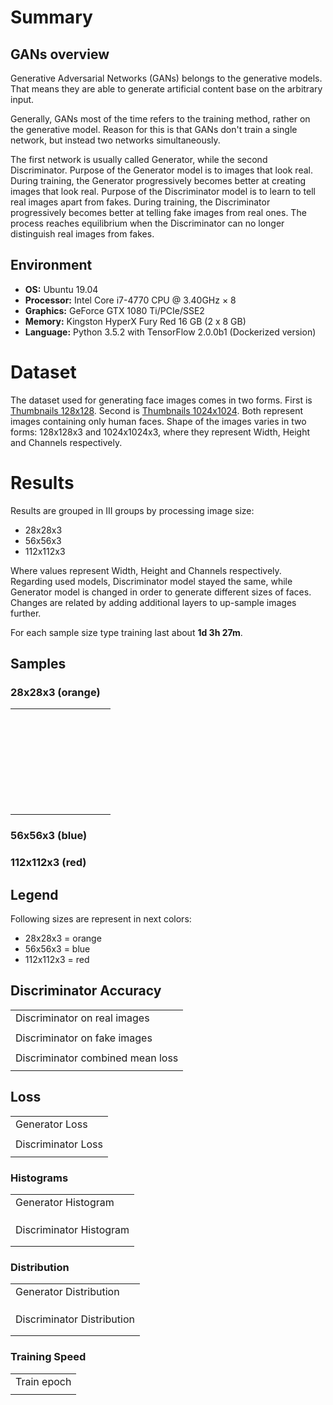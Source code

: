 # Summary

## GANs overview
Generative Adversarial Networks (GANs) belongs to the generative models. That means they are able to generate artificial content base on the arbitrary input.

Generally, GANs most of the time refers to the training method, rather on the generative model. Reason for this is that GANs don't train a single network, but instead two networks simultaneously.

The first network is usually called Generator, while the second Discriminator. Purpose of the Generator model is to images that look real. During training, the Generator progressively becomes better at creating images that look real. Purpose of the Discriminator model is to learn to tell real images apart from fakes. During training, the Discriminator progressively becomes better at telling fake images from real ones. The process reaches equilibrium when the Discriminator can no longer distinguish real images from fakes.

## Environment
- **OS:** Ubuntu 19.04
- **Processor:** Intel Core i7-4770 CPU @ 3.40GHz × 8
- **Graphics:** GeForce GTX 1080 Ti/PCIe/SSE2
- **Memory:** Kingston HyperX Fury Red 16 GB (2 x 8 GB)
- **Language:** Python 3.5.2 with TensorFlow 2.0.0b1 (Dockerized version)

# Dataset
The dataset used for generating face images comes in two forms. First is [Thumbnails 128x128](https://drive.google.com/drive/folders/1tg-Ur7d4vk1T8Bn0pPpUSQPxlPGBlGfv). Second is [Thumbnails 1024x1024](https://drive.google.com/drive/folders/1tZUcXDBeOibC6jcMCtgRRz67pzrAHeHL). Both represent images containing only human faces. Shape of the images varies in two forms: 128x128x3 and 1024x1024x3, where they represent Width, Height and Channels respectively.

# Results
Results are grouped in III groups by processing image size:
- 28x28x3
- 56x56x3
- 112x112x3

Where values represent Width, Height and Channels respectively. Regarding used models, Discriminator model stayed the same, while Generator model is changed in order to generate different sizes of faces. Changes are related by adding additional layers to up-sample images further.

For each sample size type training last about **1d 3h 27m**.

## Samples
### 28x28x3 (orange)
<table>
	<tr>
		<td><img src="assets/result_samples/28/image_at_epoch_00010_00000.png" alt=""></td>
		<td><img src="assets/result_samples/28/image_at_epoch_00020_00000.png" alt=""></td>
		<td><img src="assets/result_samples/28/image_at_epoch_00030_00000.png" alt=""></td>
		<td><img src="assets/result_samples/28/image_at_epoch_00040_00000.png" alt=""></td>
		<td><img src="assets/result_samples/28/image_at_epoch_00050_00000.png" alt=""></td>
		<td><img src="assets/result_samples/28/image_at_epoch_00060_00000.png" alt=""></td>
		<td><img src="assets/result_samples/28/image_at_epoch_00070_00000.png" alt=""></td>
		<td><img src="assets/result_samples/28/image_at_epoch_00080_00000.png" alt=""></td>
		<td><img src="assets/result_samples/28/image_at_epoch_00090_00000.png" alt=""></td>
	</tr>
	<tr>
		<td><img src="assets/result_samples/28/image_at_epoch_00100_00000.png" alt=""></td>
		<td><img src="assets/result_samples/28/image_at_epoch_00110_00000.png" alt=""></td>
		<td><img src="assets/result_samples/28/image_at_epoch_00120_00000.png" alt=""></td>
		<td><img src="assets/result_samples/28/image_at_epoch_00130_00000.png" alt=""></td>
		<td><img src="assets/result_samples/28/image_at_epoch_00140_00000.png" alt=""></td>
		<td><img src="assets/result_samples/28/image_at_epoch_00150_00000.png" alt=""></td>
		<td><img src="assets/result_samples/28/image_at_epoch_00160_00000.png" alt=""></td>
		<td><img src="assets/result_samples/28/image_at_epoch_00170_00000.png" alt=""></td>
		<td><img src="assets/result_samples/28/image_at_epoch_00180_00000.png" alt=""></td>
		<td><img src="assets/result_samples/28/image_at_epoch_00190_00000.png" alt=""></td>
	</tr>
	<tr>
		<td><img src="assets/result_samples/28/image_at_epoch_00200_00000.png" alt=""></td>
		<td><img src="assets/result_samples/28/image_at_epoch_00210_00000.png" alt=""></td>
		<td><img src="assets/result_samples/28/image_at_epoch_00220_00000.png" alt=""></td>
		<td><img src="assets/result_samples/28/image_at_epoch_00230_00000.png" alt=""></td>
		<td><img src="assets/result_samples/28/image_at_epoch_00240_00000.png" alt=""></td>
		<td><img src="assets/result_samples/28/image_at_epoch_00250_00000.png" alt=""></td>
		<td><img src="assets/result_samples/28/image_at_epoch_00260_00000.png" alt=""></td>
		<td><img src="assets/result_samples/28/image_at_epoch_00270_00000.png" alt=""></td>
		<td><img src="assets/result_samples/28/image_at_epoch_00280_00000.png" alt=""></td>
		<td><img src="assets/result_samples/28/image_at_epoch_00290_00000.png" alt=""></td>
	</tr>
	<tr>
		<td><img src="assets/result_samples/28/image_at_epoch_00300_00000.png" alt=""></td>
		<td><img src="assets/result_samples/28/image_at_epoch_00310_00000.png" alt=""></td>
		<td><img src="assets/result_samples/28/image_at_epoch_00320_00000.png" alt=""></td>
		<td><img src="assets/result_samples/28/image_at_epoch_00330_00000.png" alt=""></td>
		<td><img src="assets/result_samples/28/image_at_epoch_00340_00000.png" alt=""></td>
		<td><img src="assets/result_samples/28/image_at_epoch_00350_00000.png" alt=""></td>
		<td><img src="assets/result_samples/28/image_at_epoch_00360_00000.png" alt=""></td>
		<td><img src="assets/result_samples/28/image_at_epoch_00370_00000.png" alt=""></td>
		<td><img src="assets/result_samples/28/image_at_epoch_00380_00000.png" alt=""></td>
		<td><img src="assets/result_samples/28/image_at_epoch_00390_00000.png" alt=""></td>
	</tr>
	<tr>
		<td><img src="assets/result_samples/28/image_at_epoch_00400_00000.png" alt=""></td>
		<td><img src="assets/result_samples/28/image_at_epoch_00410_00000.png" alt=""></td>
		<td><img src="assets/result_samples/28/image_at_epoch_00420_00000.png" alt=""></td>
		<td><img src="assets/result_samples/28/image_at_epoch_00430_00000.png" alt=""></td>
		<td><img src="assets/result_samples/28/image_at_epoch_00440_00000.png" alt=""></td>
		<td><img src="assets/result_samples/28/image_at_epoch_00450_00000.png" alt=""></td>
		<td><img src="assets/result_samples/28/image_at_epoch_00460_00000.png" alt=""></td>
		<td><img src="assets/result_samples/28/image_at_epoch_00470_00000.png" alt=""></td>
		<td><img src="assets/result_samples/28/image_at_epoch_00480_00000.png" alt=""></td>
		<td><img src="assets/result_samples/28/image_at_epoch_00490_00000.png" alt=""></td>
	</tr>
	<tr>
		<td><img src="assets/result_samples/28/image_at_epoch_00500_00000.png" alt=""></td>
		<td><img src="assets/result_samples/28/image_at_epoch_00510_00000.png" alt=""></td>
		<td><img src="assets/result_samples/28/image_at_epoch_00520_00000.png" alt=""></td>
		<td><img src="assets/result_samples/28/image_at_epoch_00530_00000.png" alt=""></td>
		<td><img src="assets/result_samples/28/image_at_epoch_00540_00000.png" alt=""></td>
		<td><img src="assets/result_samples/28/image_at_epoch_00550_00000.png" alt=""></td>
		<td><img src="assets/result_samples/28/image_at_epoch_00560_00000.png" alt=""></td>
		<td><img src="assets/result_samples/28/image_at_epoch_00570_00000.png" alt=""></td>
		<td><img src="assets/result_samples/28/image_at_epoch_00580_00000.png" alt=""></td>
		<td><img src="assets/result_samples/28/image_at_epoch_00590_00000.png" alt=""></td>
	</tr>
	<tr>
		<td><img src="assets/result_samples/28/image_at_epoch_00600_00000.png" alt=""></td>
		<td><img src="assets/result_samples/28/image_at_epoch_00610_00000.png" alt=""></td>
		<td><img src="assets/result_samples/28/image_at_epoch_00620_00000.png" alt=""></td>
		<td><img src="assets/result_samples/28/image_at_epoch_00630_00000.png" alt=""></td>
		<td><img src="assets/result_samples/28/image_at_epoch_00640_00000.png" alt=""></td>
		<td><img src="assets/result_samples/28/image_at_epoch_00650_00000.png" alt=""></td>
		<td><img src="assets/result_samples/28/image_at_epoch_00660_00000.png" alt=""></td>
		<td><img src="assets/result_samples/28/image_at_epoch_00670_00000.png" alt=""></td>
		<td><img src="assets/result_samples/28/image_at_epoch_00680_00000.png" alt=""></td>
		<td><img src="assets/result_samples/28/image_at_epoch_00690_00000.png" alt=""></td>
	</tr>
	<tr>
		<td><img src="assets/result_samples/28/image_at_epoch_00700_00000.png" alt=""></td>
		<td><img src="assets/result_samples/28/image_at_epoch_00710_00000.png" alt=""></td>
		<td><img src="assets/result_samples/28/image_at_epoch_00720_00000.png" alt=""></td>
		<td><img src="assets/result_samples/28/image_at_epoch_00730_00000.png" alt=""></td>
		<td><img src="assets/result_samples/28/image_at_epoch_00740_00000.png" alt=""></td>
		<td><img src="assets/result_samples/28/image_at_epoch_00750_00000.png" alt=""></td>
		<td><img src="assets/result_samples/28/image_at_epoch_00760_00000.png" alt=""></td>
		<td><img src="assets/result_samples/28/image_at_epoch_00770_00000.png" alt=""></td>
		<td><img src="assets/result_samples/28/image_at_epoch_00780_00000.png" alt=""></td>
		<td><img src="assets/result_samples/28/image_at_epoch_00790_00000.png" alt=""></td>
	</tr>
	<tr>
		<td><img src="assets/result_samples/28/image_at_epoch_00800_00000.png" alt=""></td>
		<td><img src="assets/result_samples/28/image_at_epoch_00810_00000.png" alt=""></td>
		<td><img src="assets/result_samples/28/image_at_epoch_00820_00000.png" alt=""></td>
		<td><img src="assets/result_samples/28/image_at_epoch_00830_00000.png" alt=""></td>
		<td><img src="assets/result_samples/28/image_at_epoch_00840_00000.png" alt=""></td>
		<td><img src="assets/result_samples/28/image_at_epoch_00850_00000.png" alt=""></td>
		<td><img src="assets/result_samples/28/image_at_epoch_00860_00000.png" alt=""></td>
		<td><img src="assets/result_samples/28/image_at_epoch_00870_00000.png" alt=""></td>
		<td><img src="assets/result_samples/28/image_at_epoch_00880_00000.png" alt=""></td>
		<td><img src="assets/result_samples/28/image_at_epoch_00890_00000.png" alt=""></td>
	</tr>
	<tr>
		<td><img src="assets/result_samples/28/image_at_epoch_00900_00000.png" alt=""></td>
		<td><img src="assets/result_samples/28/image_at_epoch_00910_00000.png" alt=""></td>
		<td><img src="assets/result_samples/28/image_at_epoch_00920_00000.png" alt=""></td>
		<td><img src="assets/result_samples/28/image_at_epoch_00930_00000.png" alt=""></td>
		<td><img src="assets/result_samples/28/image_at_epoch_00940_00000.png" alt=""></td>
		<td><img src="assets/result_samples/28/image_at_epoch_00950_00000.png" alt=""></td>
		<td><img src="assets/result_samples/28/image_at_epoch_00960_00000.png" alt=""></td>
		<td><img src="assets/result_samples/28/image_at_epoch_00970_00000.png" alt=""></td>
		<td><img src="assets/result_samples/28/image_at_epoch_00980_00000.png" alt=""></td>
		<td><img src="assets/result_samples/28/image_at_epoch_00990_00000.png" alt=""></td>
	</tr>
	<tr>
		<td><img src="assets/result_samples/28/image_at_epoch_01000_00000.png" alt=""></td>
		<td><img src="assets/result_samples/28/image_at_epoch_01010_00000.png" alt=""></td>
		<td><img src="assets/result_samples/28/image_at_epoch_01020_00000.png" alt=""></td>
		<td><img src="assets/result_samples/28/image_at_epoch_01030_00000.png" alt=""></td>
		<td><img src="assets/result_samples/28/image_at_epoch_01040_00000.png" alt=""></td>
		<td><img src="assets/result_samples/28/image_at_epoch_01050_00000.png" alt=""></td>
		<td><img src="assets/result_samples/28/image_at_epoch_01060_00000.png" alt=""></td>
		<td><img src="assets/result_samples/28/image_at_epoch_01070_00000.png" alt=""></td>
		<td><img src="assets/result_samples/28/image_at_epoch_01080_00000.png" alt=""></td>
		<td><img src="assets/result_samples/28/image_at_epoch_01090_00000.png" alt=""></td>
	</tr>
	<tr>
		<td><img src="assets/result_samples/28/image_at_epoch_01100_00000.png" alt=""></td>
		<td><img src="assets/result_samples/28/image_at_epoch_01110_00000.png" alt=""></td>
		<td><img src="assets/result_samples/28/image_at_epoch_01120_00000.png" alt=""></td>
		<td><img src="assets/result_samples/28/image_at_epoch_01130_00000.png" alt=""></td>
		<td><img src="assets/result_samples/28/image_at_epoch_01140_00000.png" alt=""></td>
		<td><img src="assets/result_samples/28/image_at_epoch_01150_00000.png" alt=""></td>
		<td><img src="assets/result_samples/28/image_at_epoch_01160_00000.png" alt=""></td>
		<td><img src="assets/result_samples/28/image_at_epoch_01170_00000.png" alt=""></td>
		<td><img src="assets/result_samples/28/image_at_epoch_01180_00000.png" alt=""></td>
		<td><img src="assets/result_samples/28/image_at_epoch_01190_00000.png" alt=""></td>
	</tr>
	<tr>
		<td><img src="assets/result_samples/28/image_at_epoch_01200_00000.png" alt=""></td>
		<td><img src="assets/result_samples/28/image_at_epoch_01210_00000.png" alt=""></td>
		<td><img src="assets/result_samples/28/image_at_epoch_01220_00000.png" alt=""></td>
		<td><img src="assets/result_samples/28/image_at_epoch_01230_00000.png" alt=""></td>
		<td><img src="assets/result_samples/28/image_at_epoch_01240_00000.png" alt=""></td>
		<td><img src="assets/result_samples/28/image_at_epoch_01250_00000.png" alt=""></td>
		<td><img src="assets/result_samples/28/image_at_epoch_01260_00000.png" alt=""></td>
		<td><img src="assets/result_samples/28/image_at_epoch_01270_00000.png" alt=""></td>
		<td><img src="assets/result_samples/28/image_at_epoch_01280_00000.png" alt=""></td>
		<td><img src="assets/result_samples/28/image_at_epoch_01290_00000.png" alt=""></td>
	</tr>
	<tr>
		<td><img src="assets/result_samples/28/image_at_epoch_01300_00000.png" alt=""></td>
		<td><img src="assets/result_samples/28/image_at_epoch_01310_00000.png" alt=""></td>
		<td><img src="assets/result_samples/28/image_at_epoch_01320_00000.png" alt=""></td>
		<td><img src="assets/result_samples/28/image_at_epoch_01330_00000.png" alt=""></td>
		<td><img src="assets/result_samples/28/image_at_epoch_01340_00000.png" alt=""></td>
		<td><img src="assets/result_samples/28/image_at_epoch_01350_00000.png" alt=""></td>
		<td><img src="assets/result_samples/28/image_at_epoch_01360_00000.png" alt=""></td>
		<td><img src="assets/result_samples/28/image_at_epoch_01370_00000.png" alt=""></td>
		<td><img src="assets/result_samples/28/image_at_epoch_01380_00000.png" alt=""></td>
		<td><img src="assets/result_samples/28/image_at_epoch_01390_00000.png" alt=""></td>
	</tr>
	<tr>
		<td><img src="assets/result_samples/28/image_at_epoch_01400_00000.png" alt=""></td>
		<td><img src="assets/result_samples/28/image_at_epoch_01410_00000.png" alt=""></td>
		<td><img src="assets/result_samples/28/image_at_epoch_01420_00000.png" alt=""></td>
		<td><img src="assets/result_samples/28/image_at_epoch_01430_00000.png" alt=""></td>
		<td><img src="assets/result_samples/28/image_at_epoch_01440_00000.png" alt=""></td>
		<td><img src="assets/result_samples/28/image_at_epoch_01450_00000.png" alt=""></td>
		<td><img src="assets/result_samples/28/image_at_epoch_01460_00000.png" alt=""></td>
		<td><img src="assets/result_samples/28/image_at_epoch_01470_00000.png" alt=""></td>
		<td><img src="assets/result_samples/28/image_at_epoch_01480_00000.png" alt=""></td>
		<td><img src="assets/result_samples/28/image_at_epoch_01490_00000.png" alt=""></td>
	</tr>
	<tr>
		<td><img src="assets/result_samples/28/image_at_epoch_01500_00000.png" alt=""></td>
		<td><img src="assets/result_samples/28/image_at_epoch_01510_00000.png" alt=""></td>
		<td><img src="assets/result_samples/28/image_at_epoch_01520_00000.png" alt=""></td>
		<td><img src="assets/result_samples/28/image_at_epoch_01530_00000.png" alt=""></td>
		<td><img src="assets/result_samples/28/image_at_epoch_01540_00000.png" alt=""></td>
		<td><img src="assets/result_samples/28/image_at_epoch_01550_00000.png" alt=""></td>
		<td><img src="assets/result_samples/28/image_at_epoch_01560_00000.png" alt=""></td>
		<td><img src="assets/result_samples/28/image_at_epoch_01570_00000.png" alt=""></td>
		<td><img src="assets/result_samples/28/image_at_epoch_01580_00000.png" alt=""></td>
		<td><img src="assets/result_samples/28/image_at_epoch_01590_00000.png" alt=""></td>
	</tr>
	<tr>
		<td><img src="assets/result_samples/28/image_at_epoch_01600_00000.png" alt=""></td>
		<td><img src="assets/result_samples/28/image_at_epoch_01610_00000.png" alt=""></td>
		<td><img src="assets/result_samples/28/image_at_epoch_01620_00000.png" alt=""></td>
		<td><img src="assets/result_samples/28/image_at_epoch_01630_00000.png" alt=""></td>
		<td><img src="assets/result_samples/28/image_at_epoch_01640_00000.png" alt=""></td>
		<td><img src="assets/result_samples/28/image_at_epoch_01650_00000.png" alt=""></td>
		<td><img src="assets/result_samples/28/image_at_epoch_01660_00000.png" alt=""></td>
		<td><img src="assets/result_samples/28/image_at_epoch_01670_00000.png" alt=""></td>
		<td><img src="assets/result_samples/28/image_at_epoch_01680_00000.png" alt=""></td>
		<td><img src="assets/result_samples/28/image_at_epoch_01690_00000.png" alt=""></td>
	</tr>
	<tr>
		<td><img src="assets/result_samples/28/image_at_epoch_01700_00000.png" alt=""></td>
		<td><img src="assets/result_samples/28/image_at_epoch_01710_00000.png" alt=""></td>
		<td><img src="assets/result_samples/28/image_at_epoch_01720_00000.png" alt=""></td>
		<td><img src="assets/result_samples/28/image_at_epoch_01730_00000.png" alt=""></td>
		<td><img src="assets/result_samples/28/image_at_epoch_01740_00000.png" alt=""></td>
		<td><img src="assets/result_samples/28/image_at_epoch_01750_00000.png" alt=""></td>
		<td><img src="assets/result_samples/28/image_at_epoch_01760_00000.png" alt=""></td>
		<td><img src="assets/result_samples/28/image_at_epoch_01770_00000.png" alt=""></td>
		<td><img src="assets/result_samples/28/image_at_epoch_01780_00000.png" alt=""></td>
		<td><img src="assets/result_samples/28/image_at_epoch_01790_00000.png" alt=""></td>
	</tr>
	<tr>
		<td><img src="assets/result_samples/28/image_at_epoch_01800_00000.png" alt=""></td>
		<td><img src="assets/result_samples/28/image_at_epoch_01810_00000.png" alt=""></td>
		<td><img src="assets/result_samples/28/image_at_epoch_01820_00000.png" alt=""></td>
		<td><img src="assets/result_samples/28/image_at_epoch_01830_00000.png" alt=""></td>
		<td><img src="assets/result_samples/28/image_at_epoch_01840_00000.png" alt=""></td>
		<td><img src="assets/result_samples/28/image_at_epoch_01850_00000.png" alt=""></td>
		<td><img src="assets/result_samples/28/image_at_epoch_01860_00000.png" alt=""></td>
		<td><img src="assets/result_samples/28/image_at_epoch_01870_00000.png" alt=""></td>
		<td><img src="assets/result_samples/28/image_at_epoch_01880_00000.png" alt=""></td>
		<td><img src="assets/result_samples/28/image_at_epoch_01890_00000.png" alt=""></td>
	</tr>
	<tr>
		<td><img src="assets/result_samples/28/image_at_epoch_01900_00000.png" alt=""></td>
		<td><img src="assets/result_samples/28/image_at_epoch_01910_00000.png" alt=""></td>
		<td><img src="assets/result_samples/28/image_at_epoch_01920_00000.png" alt=""></td>
		<td><img src="assets/result_samples/28/image_at_epoch_01930_00000.png" alt=""></td>
		<td><img src="assets/result_samples/28/image_at_epoch_01940_00000.png" alt=""></td>
		<td><img src="assets/result_samples/28/image_at_epoch_01950_00000.png" alt=""></td>
		<td><img src="assets/result_samples/28/image_at_epoch_01960_00000.png" alt=""></td>
		<td><img src="assets/result_samples/28/image_at_epoch_01970_00000.png" alt=""></td>
		<td><img src="assets/result_samples/28/image_at_epoch_01980_00000.png" alt=""></td>
		<td><img src="assets/result_samples/28/image_at_epoch_01990_00000.png" alt=""></td>
	</tr>
	<tr>
		<td><img src="assets/result_samples/28/image_at_epoch_02000_00000.png" alt=""></td>
		<td><img src="assets/result_samples/28/image_at_epoch_02100_00000.png" alt=""></td>
		<td><img src="assets/result_samples/28/image_at_epoch_02200_00000.png" alt=""></td>
		<td><img src="assets/result_samples/28/image_at_epoch_02300_00000.png" alt=""></td>
		<td><img src="assets/result_samples/28/image_at_epoch_02400_00000.png" alt=""></td>
		<td><img src="assets/result_samples/28/image_at_epoch_02500_00000.png" alt=""></td>
		<td><img src="assets/result_samples/28/image_at_epoch_02600_00000.png" alt=""></td>
		<td><img src="assets/result_samples/28/image_at_epoch_02700_00000.png" alt=""></td>
		<td><img src="assets/result_samples/28/image_at_epoch_02800_00000.png" alt=""></td>
		<td><img src="assets/result_samples/28/image_at_epoch_02900_00000.png" alt=""></td>
	</tr>
	<tr>
		<td><img src="assets/result_samples/28/image_at_epoch_03000_00000.png" alt=""></td>
		<td><img src="assets/result_samples/28/image_at_epoch_03100_00000.png" alt=""></td>
		<td><img src="assets/result_samples/28/image_at_epoch_03200_00000.png" alt=""></td>
		<td><img src="assets/result_samples/28/image_at_epoch_03300_00000.png" alt=""></td>
		<td><img src="assets/result_samples/28/image_at_epoch_03400_00000.png" alt=""></td>
		<td><img src="assets/result_samples/28/image_at_epoch_03500_00000.png" alt=""></td>
		<td><img src="assets/result_samples/28/image_at_epoch_03600_00000.png" alt=""></td>
		<td><img src="assets/result_samples/28/image_at_epoch_03700_00000.png" alt=""></td>
		<td><img src="assets/result_samples/28/image_at_epoch_03800_00000.png" alt=""></td>
		<td><img src="assets/result_samples/28/image_at_epoch_03900_00000.png" alt=""></td>
	</tr>
	<tr>
		<td><img src="assets/result_samples/28/image_at_epoch_04000_00000.png" alt=""></td>
		<td><img src="assets/result_samples/28/image_at_epoch_04100_00000.png" alt=""></td>
		<td><img src="assets/result_samples/28/image_at_epoch_04200_00000.png" alt=""></td>
		<td><img src="assets/result_samples/28/image_at_epoch_04300_00000.png" alt=""></td>
		<td><img src="assets/result_samples/28/image_at_epoch_04400_00000.png" alt=""></td>
		<td><img src="assets/result_samples/28/image_at_epoch_04500_00000.png" alt=""></td>
		<td><img src="assets/result_samples/28/image_at_epoch_04600_00000.png" alt=""></td>
		<td><img src="assets/result_samples/28/image_at_epoch_04700_00000.png" alt=""></td>
		<td><img src="assets/result_samples/28/image_at_epoch_04800_00000.png" alt=""></td>
		<td><img src="assets/result_samples/28/image_at_epoch_04900_00000.png" alt=""></td>
	</tr>
	<tr>
		<td><img src="assets/result_samples/28/image_at_epoch_05000_00000.png" alt=""></td>
		<td><img src="assets/result_samples/28/image_at_epoch_05100_00000.png" alt=""></td>
		<td><img src="assets/result_samples/28/image_at_epoch_05200_00000.png" alt=""></td>
		<td><img src="assets/result_samples/28/image_at_epoch_05300_00000.png" alt=""></td>
		<td><img src="assets/result_samples/28/image_at_epoch_05400_00000.png" alt=""></td>
		<td><img src="assets/result_samples/28/image_at_epoch_05500_00000.png" alt=""></td>
		<td><img src="assets/result_samples/28/image_at_epoch_05600_00000.png" alt=""></td>
		<td><img src="assets/result_samples/28/image_at_epoch_05700_00000.png" alt=""></td>
		<td><img src="assets/result_samples/28/image_at_epoch_05800_00000.png" alt=""></td>
		<td><img src="assets/result_samples/28/image_at_epoch_05900_00000.png" alt=""></td>
	</tr>
	<tr>
		<td><img src="assets/result_samples/28/image_at_epoch_06000_00000.png" alt=""></td>
		<td><img src="assets/result_samples/28/image_at_epoch_06100_00000.png" alt=""></td>
		<td><img src="assets/result_samples/28/image_at_epoch_06200_00000.png" alt=""></td>
		<td><img src="assets/result_samples/28/image_at_epoch_06300_00000.png" alt=""></td>
		<td><img src="assets/result_samples/28/image_at_epoch_06400_00000.png" alt=""></td>
		<td><img src="assets/result_samples/28/image_at_epoch_06500_00000.png" alt=""></td>
		<td><img src="assets/result_samples/28/image_at_epoch_06600_00000.png" alt=""></td>
		<td><img src="assets/result_samples/28/image_at_epoch_06700_00000.png" alt=""></td>
		<td><img src="assets/result_samples/28/image_at_epoch_06800_00000.png" alt=""></td>
		<td><img src="assets/result_samples/28/image_at_epoch_06900_00000.png" alt=""></td>
	</tr>
	<tr>
		<td><img src="assets/result_samples/28/image_at_epoch_07000_00000.png" alt=""></td>
		<td><img src="assets/result_samples/28/image_at_epoch_07100_00000.png" alt=""></td>
		<td><img src="assets/result_samples/28/image_at_epoch_07200_00000.png" alt=""></td>
		<td><img src="assets/result_samples/28/image_at_epoch_07300_00000.png" alt=""></td>
		<td><img src="assets/result_samples/28/image_at_epoch_07400_00000.png" alt=""></td>
		<td><img src="assets/result_samples/28/image_at_epoch_07500_00000.png" alt=""></td>
		<td><img src="assets/result_samples/28/image_at_epoch_07600_00000.png" alt=""></td>
		<td><img src="assets/result_samples/28/image_at_epoch_07700_00000.png" alt=""></td>
		<td><img src="assets/result_samples/28/image_at_epoch_07800_00000.png" alt=""></td>
		<td><img src="assets/result_samples/28/image_at_epoch_07900_00000.png" alt=""></td>
	</tr>
	<tr>
		<td><img src="assets/result_samples/28/image_at_epoch_08000_00000.png" alt=""></td>
		<td><img src="assets/result_samples/28/image_at_epoch_08100_00000.png" alt=""></td>
		<td><img src="assets/result_samples/28/image_at_epoch_08200_00000.png" alt=""></td>
		<td><img src="assets/result_samples/28/image_at_epoch_08300_00000.png" alt=""></td>
		<td><img src="assets/result_samples/28/image_at_epoch_08400_00000.png" alt=""></td>
		<td><img src="assets/result_samples/28/image_at_epoch_08500_00000.png" alt=""></td>
		<td><img src="assets/result_samples/28/image_at_epoch_08600_00000.png" alt=""></td>
		<td><img src="assets/result_samples/28/image_at_epoch_08700_00000.png" alt=""></td>
		<td><img src="assets/result_samples/28/image_at_epoch_08800_00000.png" alt=""></td>
		<td><img src="assets/result_samples/28/image_at_epoch_08900_00000.png" alt=""></td>
	</tr>
	<tr>
		<td><img src="assets/result_samples/28/image_at_epoch_09000_00000.png" alt=""></td>
		<td><img src="assets/result_samples/28/image_at_epoch_09100_00000.png" alt=""></td>
		<td><img src="assets/result_samples/28/image_at_epoch_09200_00000.png" alt=""></td>
		<td><img src="assets/result_samples/28/image_at_epoch_09300_00000.png" alt=""></td>
		<td><img src="assets/result_samples/28/image_at_epoch_09400_00000.png" alt=""></td>
		<td><img src="assets/result_samples/28/image_at_epoch_09500_00000.png" alt=""></td>
		<td><img src="assets/result_samples/28/image_at_epoch_09600_00000.png" alt=""></td>
		<td><img src="assets/result_samples/28/image_at_epoch_09700_00000.png" alt=""></td>
		<td><img src="assets/result_samples/28/image_at_epoch_09800_00000.png" alt=""></td>
		<td><img src="assets/result_samples/28/image_at_epoch_09900_00000.png" alt=""></td>
	</tr>
</table>


### 56x56x3 (blue)
### 112x112x3 (red)

## Legend
Following sizes are represent in next colors:
- 28x28x3 = orange
- 56x56x3 = blue
- 112x112x3 = red

## Discriminator Accuracy
<table>
    <tr>
        <td>Discriminator on real images</td>
    </tr>
    <tr>
        <td><img src="assets/training_results/Accuracy_Real Discriminator.png" alt=""></td>
    </tr>
    <tr>
        <td>Discriminator on fake images</td>
    </tr>
    <tr>
        <td><img src="assets/training_results/Accuracy_Fake Discriminator.png" alt=""></td>
    </tr>
    <tr>
        <td>Discriminator combined mean loss</td>
    </tr>
    <tr>
        <td><img src="assets/training_results/Accuracy_Combined Discriminator.png" alt=""></td>
    </tr>
</table>

## Loss
<table>
    <tr>
        <td>Generator Loss</td>
    </tr>
    <tr>
        <td><img src="assets/training_results/Loss_Generator.png" alt=""></td>
    </tr>
    <tr>
    	<td>Discriminator Loss</td>
    </tr>
    <tr>
        <td><img src="assets/training_results/Loss_Discriminator.png" alt=""></td>
    </tr>
</table>

### Histograms
<table>
    <tr>
        <td>Generator Histogram</td>
    </tr>
    <tr>
        <td><img src="assets/training_results/histogram_generator_1.png" alt=""></td>
    </tr>
    <tr>
        <td><img src="assets/training_results/histogram_generator_2.png" alt=""></td>
    </tr>
    <tr>
        <td><img src="assets/training_results/histogram_generator_3.png" alt=""></td>
    </tr>
    <tr>
    	<td>Discriminator Histogram</td>
    </tr>
    <tr>
        <td><img src="assets/training_results/histogram_discriminator_1.png" alt=""></td>
    </tr>
    <tr>
        <td><img src="assets/training_results/histogram_discriminator_2.png" alt=""></td>
    </tr>    
</table>

### Distribution
<table>
    <tr>
        <td>Generator Distribution</td>
    </tr>
    <tr>
        <td><img src="assets/training_results/distribution_generator_1.png" alt=""></td>
    </tr>
    <tr>
        <td><img src="assets/training_results/distribution_generator_2.png" alt=""></td>
    </tr>
    <tr>
        <td><img src="assets/training_results/distribution_generator_3.png" alt=""></td>
    </tr>
    <tr>
    	<td>Discriminator Distribution</td>
    </tr>
    <tr>
        <td><img src="assets/training_results/distribution_discriminator_1.png" alt=""></td>
    </tr>
    <tr>
        <td><img src="assets/training_results/distribution_discriminator_2.png" alt=""></td>
    </tr>
</table>

### Training Speed
<table>
    <tr>
    	<td>Train epoch</td>
    </tr>
    <tr>
        <td><img src="assets/training_results/Execution time_Train epoch.png" alt=""></td>
    </tr>
</table>